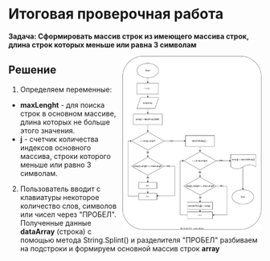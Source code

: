 # Итоговая проверочная работа

**Задача: Сформировать массив строк из имеющего массива строк, длина строк которых меньше или равна 3 символам**

<img src=".//IMG/block_diagram.svg " width="55%" align="right"> 

## Решение

1. Определяем переменные:
*  **maxLenght** - для поиска строк в основном массиве, длина которых не больше этого значения.
*  **j** - счетчик количества индексов основного массива, строки которого меньше или равно 3 символам.

2. Пользователь вводит с клавиатуры некоторое количество слов, символов или чисел через "ПРОБЕЛ".
Полученные данные **dataArray** (строка) с помощью метода String.Splint() и разделителя "ПРОБЕЛ" 
разбиваем на подстроки и формируем основной массив строк **array**

